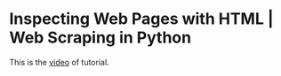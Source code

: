 # Inspecting Web Pages with HTML | Web Scraping in Python

This is the [video](https://www.youtube.com/watch?v=q-kbzWjyPak&list=PLUaB-1hjhk8FE_XZ87vPPSfHqb6OcM0cF&index=53) of tutorial.

